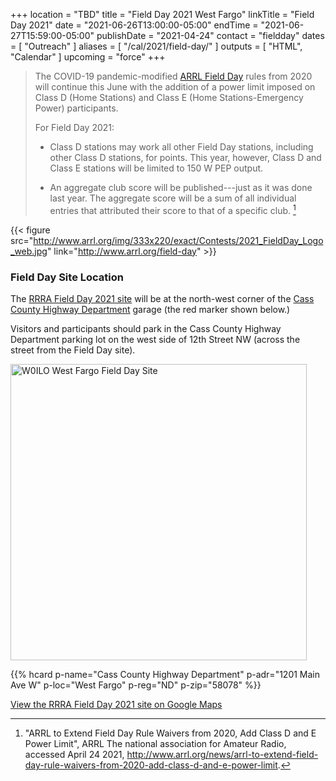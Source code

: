 +++
location = "TBD"
title = "Field Day 2021 West Fargo"
linkTitle = "Field Day 2021"
date = "2021-06-26T13:00:00-05:00"
endTime = "2021-06-27T15:59:00-05:00"
publishDate = "2021-04-24"
contact = "fieldday"
dates = [ "Outreach" ]
aliases = [ "/cal/2021/field-day/" ]
outputs = [ "HTML", "Calendar" ]
upcoming = "force"
+++
>The COVID-19 pandemic-modified
>[ARRL Field Day](http://www.arrl.org/field-day)
> rules from 2020 will continue this June with the addition of a
>power limit imposed on Class D (Home Stations) and Class E (Home
>Stations-Emergency Power) participants.
>
>For Field Day 2021:
>
>* Class D stations may work all other Field Day stations, including other
>Class D stations, for points. This year, however, Class D and Class E stations
will be limited to 150 W PEP output.
>
>* An aggregate club score will be published---just as it was done
>last year. The aggregate score will be a sum of all individual entries that
>attributed their score to that of a specific club. [^1]

[^1]: "ARRL to Extend Field Day Rule Waivers from 2020, Add Class D and E Power Limit", ARRL The national association for Amateur Radio, accessed April 24 2021, http://www.arrl.org/news/arrl-to-extend-field-day-rule-waivers-from-2020-add-class-d-and-e-power-limit.

{{< figure src="http://www.arrl.org/img/333x220/exact/Contests/2021_FieldDay_Logo_web.jpg" link="http://www.arrl.org/field-day" >}}

### Field Day Site Location

The [RRRA Field Day 2021 site](https://www.google.com/maps/place/46%C2%B052'33.7%22N+96%C2%B055'11.2%22W/@46.8758746,-96.9215708,274m/data=!3m1!1e3!4m14!1m7!3m6!1s0x52cf34bb7797e871:0xb83bd0531febdbda!2sWest+Fargo,+ND!3b1!8m2!3d46.8769487!4d-96.8999057!3m5!1s0x0:0x0!7e2!8m2!3d46.8760285!4d-96.9197808)
will be at the north-west corner of the [Cass County Highway Department](/places/cass-county-highway-department/) garage
(the red marker shown below.)

Visitors and participants should park in the Cass County Highway Department parking lot on the
west side of 12th Street NW (across the street from the Field Day site).

<a data-flickr-embed="true" href="https://www.flickr.com/photos/147076354@N03/34609732591/in/dateposted-public/" title="W0ILO West Fargo Field Day Site"><img src="https://live.staticflickr.com/65535/34609732591_bb422a376e.jpg" width="474" height="474" alt="W0ILO West Fargo Field Day Site"></a><script async src="//embedr.flickr.com/assets/client-code.js" charset="utf-8"></script>

<span class="genericon genericon-location"></span>
{{% hcard p-name="Cass County Highway Department" p-adr="1201 Main Ave W" p-loc="West Fargo" p-reg="ND" p-zip="58078" %}}

[View the RRRA Field Day 2021 site on Google Maps](https://www.google.com/maps/place/46%C2%B052'33.7%22N+96%C2%B055'11.2%22W/@46.8758746,-96.9215708,274m/data=!3m1!1e3!4m14!1m7!3m6!1s0x52cf34bb7797e871:0xb83bd0531febdbda!2sWest+Fargo,+ND!3b1!8m2!3d46.8769487!4d-96.8999057!3m5!1s0x0:0x0!7e2!8m2!3d46.8760285!4d-96.9197808)

